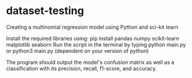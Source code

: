 # dataset-testing

Creating a multinomial regression model using Python and sci-kit learn

Install the required libraries using: pip install pandas numpy scikit-learn matplotlib seaborn
Run the script in the terminal by typing python main.py or python3 main.py (dependent on your version of python)


The program should output the model's confusion matrix as well as a classification with its precision, recall, f1-score, and accuracy.